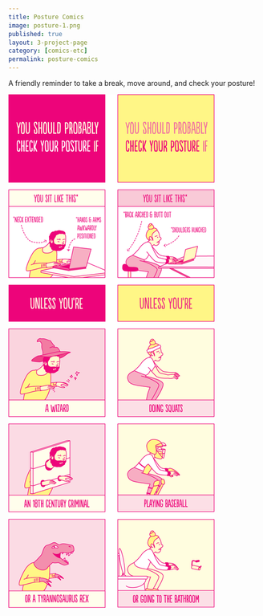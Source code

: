 ```yaml
---
title: Posture Comics
image: posture-1.png
published: true
layout: 3-project-page
category: [comics-etc]
permalink: posture-comics
---
```

A friendly reminder to take a break, move around, and check your posture!

![Posture comics](/images/comics-etc/posture-2.png)
